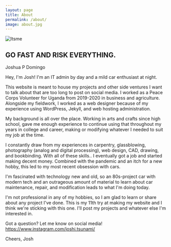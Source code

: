 ```yaml
---
layout: page
title: About
permalink: /about/
image: about.jpg
---
```


![Itsme](https://sudoyashi.github.io/Joshis-Garage/assets/img/si-audi-cabby2.jpg)
## GO FAST AND RISK EVERYTHING.

Joshua P Domingo

Hey, I'm Josh! I'm an IT admin by day and a mild car enthusiast at night. 

This website is meant to house my projects and other side ventures I want to talk about that are too long to post on social media. I worked as a Peace Corps Volunteer for Uganda from 2019-2020 in business and agriculture. Alongside my fieldwork, I worked as a web designer because of my experience using WordPress, Jekyll, and web hosting administration. 

My background is all over the place. Working in arts and crafts since high school, gave me enough experience to continue using that throughout my years in college and career, making or modifying whatever I needed to suit my job at the time. 

I constantly draw from my experiences in carpentry, glassblowing, photography (analog and digital processing), web design, CAD, drawing, and bookbinding. With all of these skills.. I eventually got a job and started making decent money. Combined with the pandemic and an itch for a new hobby, this led to my most recent obsession with cars. 

I'm fascinated with technology new and old, so an 80s-project car with modern tech and an outrageous amount of material to learn about car maintenance, repair, and modification leads to what I'm doing today.

I'm not professional in any of my hobbies, so I am glad to learn or share about any project I've done. This is my 11th try at making my website and I think we're sticking with this one. I'll post my projects and whatever else I'm interested in.

Got a question? Let me know on social media!
https://www.instagram.com/joshi.tsunami/


Cheers,
Josh